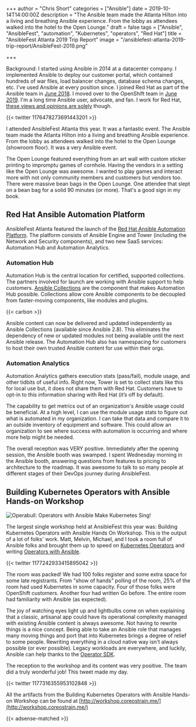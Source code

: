 +++
author = "Chris Short"
categories = ["Ansible"]
date = 2019-10-14T14:00:00Z
description = "The Ansible team made the Atlanta Hilton into a living and breathing Ansible experience. From the lobby as attendees walked into the hotel to the Open Lounge."
draft = false
tags = ["Ansible", "AnsibleFest", "automation", "Kubernetes", "operators", "Red Hat"]
title = "AnsibleFest Atlanta 2019 Trip Report"
image = "/ansiblefest-atlanta-2019-trip-report/AnsibleFest-2019.png"

+++

Background: I started using Ansible in 2014 at a datacenter company. I implemented Ansible to deploy our customer portal, which contained hundreds of war files, load balancer changes, database schema changes, etc. I've used Ansible at every position since. I joined Red Hat as part of the Ansible team in [June 2018](/joining-ansible-team-at-red-hat/). I moved over to the OpenShift team in [June 2019](/joining-forces-with-openshift/). I'm a long time Ansible user, advocate, and fan. I work for Red Hat, [these views and opinions are solely](/terms/) though.

{{< twitter 1176478273691443201 >}}

I attended AnsibleFest Atlanta this year. It was a fantastic event. The Ansible team made the Atlanta Hilton into a living and breathing Ansible experience. From the lobby as attendees walked into the hotel to the Open Lounge (showroom floor). It was a very Ansible event.

The Open Lounge featured everything from an art wall with custom sticker printing to impromptu games of cornhole. Having the vendors in a setting like the Open Lounge was awesome. I wanted to play games and interact more with not only community members and customers but vendors too. There were massive bean bags in the Open Lounge. One attendee that slept on a bean bag for a solid 90 minutes (or more). That's a good sign in my book.

## Red Hat Ansible Automation Platform

AnsibleFest Atlanta featured the launch of the [Red Hat Ansible Automation Platform](https://www.ansible.com/products/automation-platform). The platform consists of Ansible Engine and Tower (including the Network and Security components), and two new SaaS services: Automation Hub and Automation Analytics.

### Automation Hub

Automation Hub is the central location for certified, supported collections. The partners involved for launch are working with Ansible support to help customers. [Ansible Collections](https://galaxy.ansible.com/docs/contributing/creating_collections.html) are the component that makes Automation Hub possible. Collections allow core Ansible components to be decoupled from faster-moving components, like modules and plugins.

{{< carbon >}}

Ansible content can now be delivered and updated independently as Ansible Collections (available since Ansible 2.8). This eliminates the dependency of new or updated modules not being available until the next Ansible release. The Automation Hub also has namespacing for customers to host their own trusted Ansible content for use within their orgs.

### Automation Analytics

Automation Analytics gathers execution stats (pass/fail), module usage, and other tidbits of useful info. Right now, Tower is set to collect stats like this for local use but, it does not share them with Red Hat. Customers have to opt-in to this information sharing with Red Hat (it’s off by default).

The capability to get metrics out of an organization's Ansible usage could be beneficial. At a high level, I can use the module usage stats to figure out what is automated in my organization. I can take that data and compare it to an outside inventory of equipment and software. This could allow an organization to see where success with automation is occurring and where more help might be needed.

The overall reception was VERY positive. Immediately after the opening session, the Ansible booth was swamped. I spent Wednesday morning in the Ansible booth, answering questions from features to pricing to architecture to the roadmap. It was awesome to talk to so many people at different stages of their DevOps journey during AnsibleFest.

## Building Kubernetes Operators with Ansible Hands-on Workshop

![Operabull: Operators with Ansible Make Kubernetes Sing!](/ansiblefest-atlanta-2019-trip-report/operabull-official-500.png)

The largest single workshop held at AnsibleFest this year was: Building Kubernetes Operators with Ansible Hands On Workshop. This is the output of a lot of folks' work. Matt, Melvin, Michael, and I took a room full of Ansible folks and brought them up to speed on [Kubernetes Operators](https://kubernetes.io/docs/concepts/extend-kubernetes/operator/) and writing [Operators with Ansible](https://ansible.com/operators/).

{{< twitter 1177242933415895042 >}}

The room was packed! We had 100 folks register and some extra space for some late registrants. From "show of hands" polling of the room, 25% of the room had used Kubernetes in some capacity. Four of those folks were OpenShift customers. Another four had written Go before. The entire room had familiarity with Ansible (as expected).

The joy of watching eyes light up and lightbulbs come on when explaining that a classic, artisanal app could have its operational complexity managed with existing Ansible content is always awesome. Not having to rewrite things is a nice concept. Being able to take an Ansible role that manages many moving things and port that into Kubernetes brings a degree of relief to some people. Rewriting everything in a cloud native way isn't always possible (or ever possible). Legacy workloads are everywhere, and luckily, Ansible can help thanks to the [Operator SDK](https://github.com/operator-framework/operator-sdk).

The reception to the workshop and its content was very positive. The team did a truly wonderful job! This tweet made my day.

{{< twitter 1177316355953102848 >}}

All the artifacts from the Building Kubernetes Operators with Ansible Hands-on Workshop can be found at [http://workshop.coreostrain.me/](http://workshop.coreostrain.me/)

{{< adsense-matched >}}

